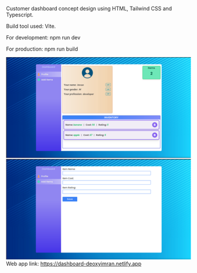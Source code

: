 Customer dashboard concept design using HTML, Tailwind CSS and Typescript.

Build tool used: Vite.

For development:
    npm run dev

For production:
    npm run build

![ScreenShot](/screenshots/profile_pane.png) ![ScreenShot](/screenshots/items_pane.png)
Web app link: https://dashboard-deoxyimran.netlify.app
